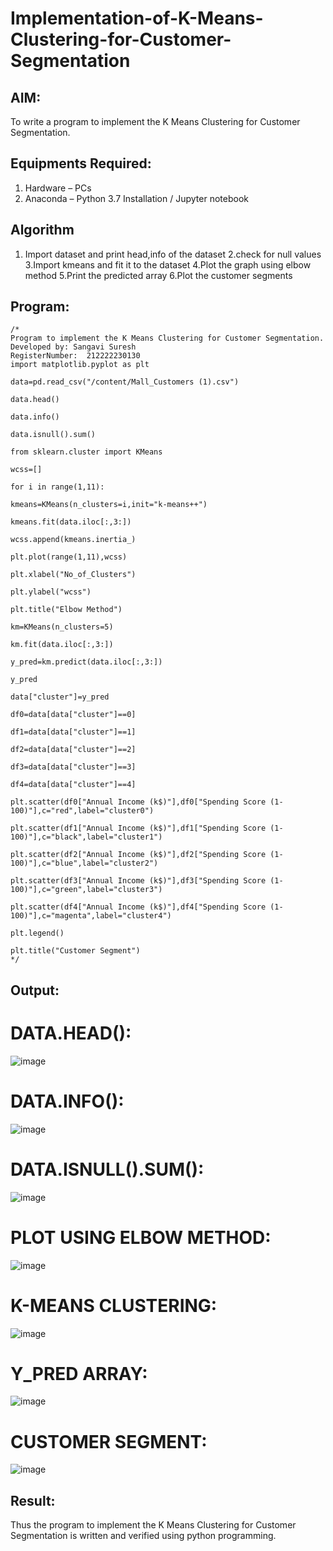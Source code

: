 # Implementation-of-K-Means-Clustering-for-Customer-Segmentation

## AIM:
To write a program to implement the K Means Clustering for Customer Segmentation.

## Equipments Required:
1. Hardware – PCs
2. Anaconda – Python 3.7 Installation / Jupyter notebook

## Algorithm
1. Import dataset and print head,info of the dataset
2.check for null values
3.Import kmeans and fit it to the dataset
4.Plot the graph using elbow method
5.Print the predicted array
6.Plot the customer segments
   
## Program:
```
/*
Program to implement the K Means Clustering for Customer Segmentation.
Developed by: Sangavi Suresh
RegisterNumber:  212222230130
import matplotlib.pyplot as plt

data=pd.read_csv("/content/Mall_Customers (1).csv")

data.head()

data.info()

data.isnull().sum()

from sklearn.cluster import KMeans

wcss=[]

for i in range(1,11):

kmeans=KMeans(n_clusters=i,init="k-means++")

kmeans.fit(data.iloc[:,3:])

wcss.append(kmeans.inertia_)

plt.plot(range(1,11),wcss)

plt.xlabel("No_of_Clusters")

plt.ylabel("wcss")

plt.title("Elbow Method")

km=KMeans(n_clusters=5)

km.fit(data.iloc[:,3:])

y_pred=km.predict(data.iloc[:,3:])

y_pred

data["cluster"]=y_pred

df0=data[data["cluster"]==0]

df1=data[data["cluster"]==1]

df2=data[data["cluster"]==2]

df3=data[data["cluster"]==3]

df4=data[data["cluster"]==4]

plt.scatter(df0["Annual Income (k$)"],df0["Spending Score (1-100)"],c="red",label="cluster0")

plt.scatter(df1["Annual Income (k$)"],df1["Spending Score (1-100)"],c="black",label="cluster1")

plt.scatter(df2["Annual Income (k$)"],df2["Spending Score (1-100)"],c="blue",label="cluster2")

plt.scatter(df3["Annual Income (k$)"],df3["Spending Score (1-100)"],c="green",label="cluster3")

plt.scatter(df4["Annual Income (k$)"],df4["Spending Score (1-100)"],c="magenta",label="cluster4")

plt.legend()

plt.title("Customer Segment")
*/

```

## Output:
# DATA.HEAD():
![image](https://github.com/Sangavi-suresh/Implementation-of-K-Means-Clustering-for-Customer-Segmentation/assets/118541861/67469cc5-c372-4eae-8e16-f7e1c6e1a74c)

# DATA.INFO():
![image](https://github.com/Sangavi-suresh/Implementation-of-K-Means-Clustering-for-Customer-Segmentation/assets/118541861/3909f80e-8eb7-4aa1-9a95-5408285521d3)

# DATA.ISNULL().SUM():
![image](https://github.com/Sangavi-suresh/Implementation-of-K-Means-Clustering-for-Customer-Segmentation/assets/118541861/1941634a-8f66-47d8-a427-dc8f134c8452)

# PLOT USING ELBOW METHOD:
![image](https://github.com/Sangavi-suresh/Implementation-of-K-Means-Clustering-for-Customer-Segmentation/assets/118541861/6be8c005-fe59-4955-a34a-656caaf4142a)

# K-MEANS CLUSTERING:
![image](https://github.com/Sangavi-suresh/Implementation-of-K-Means-Clustering-for-Customer-Segmentation/assets/118541861/eb229033-7212-4c29-a402-a35207fa4cba)

# Y_PRED ARRAY:
![image](https://github.com/Sangavi-suresh/Implementation-of-K-Means-Clustering-for-Customer-Segmentation/assets/118541861/267a4c13-5cbb-4e37-8cfe-b2e703c12907)

# CUSTOMER SEGMENT:
![image](https://github.com/Sangavi-suresh/Implementation-of-K-Means-Clustering-for-Customer-Segmentation/assets/118541861/d3f74e2f-ce3d-4db9-8ec5-76773df8559c)


## Result:
Thus the program to implement the K Means Clustering for Customer Segmentation is written and verified using python programming.
